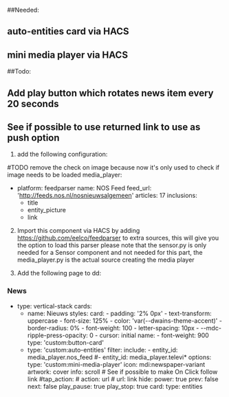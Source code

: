 ##Needed:
## auto-entities card via HACS
## mini media player via HACS

##Todo:
## Add play button which rotates news item every 20 seconds
## See if possible to use returned link to use as push option

1) add the following configuration:

#TODO remove the check on image because now it's only used to check if image needs to be loaded
media_player:
  - platform: feedparser
    name: NOS Feed
    feed_url: 'http://feeds.nos.nl/nosnieuwsalgemeen'
    articles: 17
    inclusions:
      - title
      - entity_picture
      - link

2) Import this component via HACS by adding https://github.com/eelco/feedparser to extra sources, this will give you the option to load this parser
please note that the sensor.py is only needed for a Sensor component and not needed for this part, the media_player.py is the actual source creating the media player

3) Add the following page to dd:

### News
  - type: vertical-stack
    cards:
      - name: Nieuws
        styles:
          card:
            - padding: '2% 0px'
            - text-transform: uppercase
            - font-size: 125%
            - color: 'var(--dwains-theme-accent)'
            - border-radius: 0%
            - font-weight: 100
            - letter-spacing: 10px
            - --mdc-ripple-press-opacity: 0
            - cursor: initial
          name:
            - font-weight: 900
        type: 'custom:button-card'
      - type: 'custom:auto-entities'
        filter:
          include:
            - entity_id: media_player.nos_feed
            #- entity_id: media_player.televi*
              options:
                type: 'custom:mini-media-player'
                icon: mdi:newspaper-variant
                artwork: cover
                info: scroll
                # See if possible to make On Click follow link 
                #tap_action:
                #   action: url
                #   url: link
                hide:
                   power: true
                   prev: false
                   next: false
                   play_pause: true
                   play_stop: true
        card:
          type: entities




